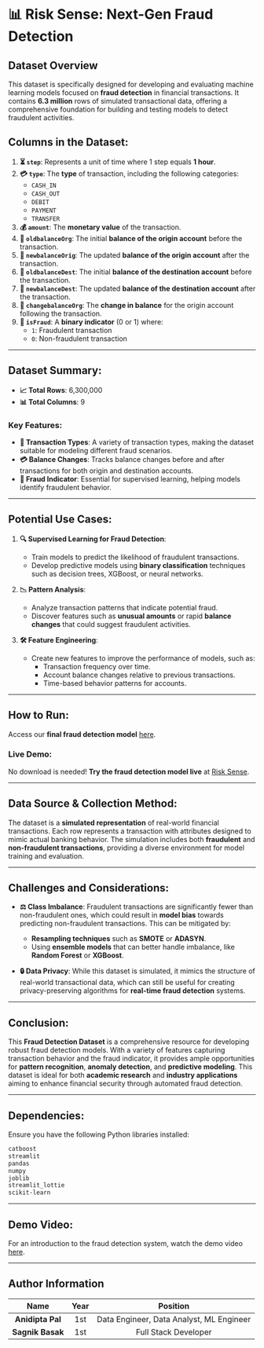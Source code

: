 # 📊 **Risk Sense: Next-Gen Fraud Detection**

## **Dataset Overview**
This dataset is specifically designed for developing and evaluating machine learning models focused on **fraud detection** in financial transactions. It contains **6.3 million** rows of simulated transactional data, offering a comprehensive foundation for building and testing models to detect fraudulent activities.

## **Columns in the Dataset:**

1. **⏳ `step`**: Represents a unit of time where 1 step equals **1 hour**.
2. **💳 `type`**: The **type** of transaction, including the following categories:
   - `CASH_IN`
   - `CASH_OUT`
   - `DEBIT`
   - `PAYMENT`
   - `TRANSFER`
3. **💰 `amount`**: The **monetary value** of the transaction.
4. **🏦 `oldbalanceOrg`**: The initial **balance of the origin account** before the transaction.
5. **🏦 `newbalanceOrig`**: The updated **balance of the origin account** after the transaction.
6. **🏦 `oldbalanceDest`**: The initial **balance of the destination account** before the transaction.
7. **🏦 `newbalanceDest`**: The updated **balance of the destination account** after the transaction.
8. **🔄 `changebalanceOrg`**: The **change in balance** for the origin account following the transaction.
9. **🚨 `isFraud`**: A **binary indicator** (0 or 1) where:
   - `1`: Fraudulent transaction
   - `0`: Non-fraudulent transaction

---

## **Dataset Summary:**

- **📈 Total Rows**: 6,300,000
- **📊 Total Columns**: 9

### **Key Features:**
- **🔢 Transaction Types**: A variety of transaction types, making the dataset suitable for modeling different fraud scenarios.
- **💳 Balance Changes**: Tracks balance changes before and after transactions for both origin and destination accounts.
- **🚨 Fraud Indicator**: Essential for supervised learning, helping models identify fraudulent behavior.

---

## **Potential Use Cases:**

1. **🔍 Supervised Learning for Fraud Detection**: 
   - Train models to predict the likelihood of fraudulent transactions.
   - Develop predictive models using **binary classification** techniques such as decision trees, XGBoost, or neural networks.

2. **📉 Pattern Analysis**: 
   - Analyze transaction patterns that indicate potential fraud.
   - Discover features such as **unusual amounts** or rapid **balance changes** that could suggest fraudulent activities.

3. **🛠️ Feature Engineering**: 
   - Create new features to improve the performance of models, such as:
     - Transaction frequency over time.
     - Account balance changes relative to previous transactions.
     - Time-based behavior patterns for accounts.

---

## **How to Run:**

Access our **final fraud detection model** [here](https://drive.google.com/file/d/1P2HRWjud5vZ3E5PRUhqvywu9UHo8xttO/view?usp=sharing).

### **Live Demo**: 
No download is needed! **Try the fraud detection model live** at [Risk Sense](https://risksense.streamlit.app/).

---

## **Data Source & Collection Method:**

The dataset is a **simulated representation** of real-world financial transactions. Each row represents a transaction with attributes designed to mimic actual banking behavior. The simulation includes both **fraudulent** and **non-fraudulent transactions**, providing a diverse environment for model training and evaluation.

---

## **Challenges and Considerations:**

- **⚖️ Class Imbalance**: 
  Fraudulent transactions are significantly fewer than non-fraudulent ones, which could result in **model bias** towards predicting non-fraudulent transactions. This can be mitigated by:
  - **Resampling techniques** such as **SMOTE** or **ADASYN**.
  - Using **ensemble models** that can better handle imbalance, like **Random Forest** or **XGBoost**.

- **🔒 Data Privacy**: 
  While this dataset is simulated, it mimics the structure of real-world transactional data, which can still be useful for creating privacy-preserving algorithms for **real-time fraud detection** systems.

---

## **Conclusion:**

This **Fraud Detection Dataset** is a comprehensive resource for developing robust fraud detection models. With a variety of features capturing transaction behavior and the fraud indicator, it provides ample opportunities for **pattern recognition**, **anomaly detection**, and **predictive modeling**. This dataset is ideal for both **academic research** and **industry applications** aiming to enhance financial security through automated fraud detection.

---

## **Dependencies:**

Ensure you have the following Python libraries installed:

```bash
catboost
streamlit
pandas
numpy
joblib
streamlit_lottie
scikit-learn
```

---

## **Demo Video**: 
For an introduction to the fraud detection system, watch the demo video [here](https://youtu.be/qHkBchgEdTg?si=mCmb0Dm8TBo88reV).

---

## **Author Information**

| **Name** | **Year** | **Position** |
|:---:|:---:|:---:|
| **Anidipta Pal** | 1st | Data Engineer, Data Analyst, ML Engineer |
| **Sagnik Basak** | 1st | Full Stack Developer |
